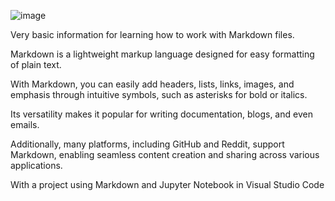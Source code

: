 ![image](https://github.com/user-attachments/assets/680a4dd4-46d0-4fba-bac2-67a77d53eedf)



Very basic information for learning how to work with Markdown files.

Markdown is a lightweight markup language designed for easy formatting of plain text.

With Markdown, you can easily add headers, lists, links, images, and emphasis through intuitive symbols, such as asterisks for bold or italics.

Its versatility makes it popular for writing documentation, blogs, and even emails.

Additionally, many platforms, including GitHub and Reddit, support Markdown, enabling seamless content creation and sharing across various applications.

With a project using Markdown and Jupyter Notebook in Visual Studio Code
